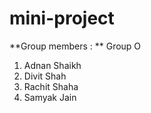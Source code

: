 # mini-project

**Group members : **
Group O
1. Adnan Shaikh
2. Divit Shah
3. Rachit Shaha
4. Samyak Jain
